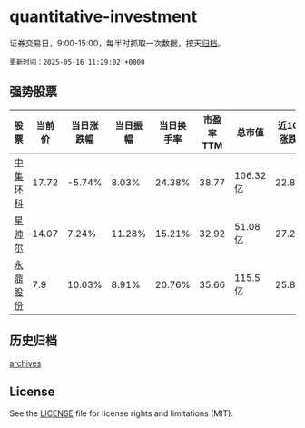 # quantitative-investment

证券交易日，9:00-15:00，每半时抓取一次数据，按天[归档](archives)。

`更新时间：2025-05-16 11:29:02 +0800`

## 强势股票

|股票|当前价|当日涨跌幅|当日振幅|当日换手率|市盈率TTM|总市值|近10日涨跌幅|
|----|----|----|----|----|----|----|----|
|[中集环科](https://xueqiu.com/S/SZ301559)|17.72|-5.74%|8.03%|24.38%|38.77|106.32亿|22.8%|
|[星帅尔](https://xueqiu.com/S/SZ002860)|14.07|7.24%|11.28%|15.21%|32.92|51.08亿|27.22%|
|[永鼎股份](https://xueqiu.com/S/SH600105)|7.9|10.03%|8.91%|20.76%|35.66|115.5亿|25.8%|

## 历史归档

[archives](archives)

## License

See the [LICENSE](LICENSE) file for license rights and limitations (MIT).